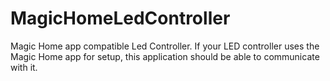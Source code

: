 # MagicHomeLedController
Magic Home app compatible Led Controller. If your LED controller uses the Magic Home app for setup, this application should be able to communicate with it.
